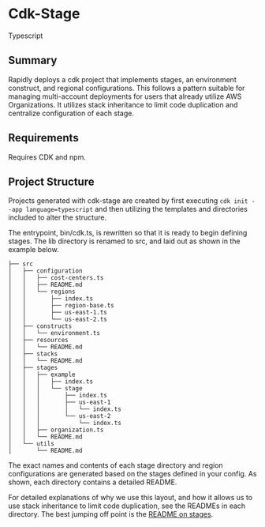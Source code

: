 # Cdk-Stage
Typescript
## Summary
Rapidly deploys a cdk project that implements stages, an environment construct, and regional configurations. This follows a pattern suitable for managing multi-account deployments for users that already utilize AWS Organizations. It utilizes stack inheritance to limit code duplication and centralize configuration of each stage.

## Requirements
Requires CDK and npm.

## Project Structure
Projects generated with cdk-stage are created by first executing `cdk init --app language=typescript` and then utilizing the templates and directories included to alter the structure. 

The entrypoint, bin/cdk.ts, is rewritten so that it is ready to begin defining stages. The lib directory is renamed to src, and laid out as shown in the example below.

```
├── src
│   ├── configuration
│   │   ├── cost-centers.ts
│   │   ├── README.md
│   │   └── regions
│   │       ├── index.ts
│   │       ├── region-base.ts
│   │       ├── us-east-1.ts
│   │       └── us-east-2.ts
│   ├── constructs
│   │   └── environment.ts
│   ├── resources
│   │   └── README.md
│   ├── stacks
│   │   └── README.md
│   ├── stages
│   │   ├── example
│   │   │   ├── index.ts
│   │   │   └── stage
│   │   │       ├── index.ts
│   │   │       ├── us-east-1
│   │   │       │   └── index.ts
│   │   │       └── us-east-2
│   │   │           └── index.ts
│   │   ├── organization.ts
│   │   └── README.md
│   └── utils
│       └── README.md
```

The exact names and contents of each stage directory and region configurations are generated based on the stages defined in your config. As shown, each directory contains a detailed README.

For detailed explanations of why we use this layout, and how it allows us to use stack inheritance to limit code duplication, see the READMEs in each directory. The best jumping off point is the [README on stages](./templates/src-dir-template/stages/README.md).
